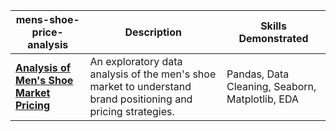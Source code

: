 | mens-shoe-price-analysis                                                  | Description                                                                                             | Skills Demonstrated                                   |
| -------------------------------------------------------------- | ------------------------------------------------------------------------------------------------------- | ----------------------------------------------------- |
| **[Analysis of Men's Shoe Market Pricing](https://github.com/Harshbalwally/mens-shoe-price-analysis)**  | An exploratory data analysis of the men's shoe market to understand brand positioning and pricing strategies. | Pandas, Data Cleaning, Seaborn, Matplotlib, EDA       |

